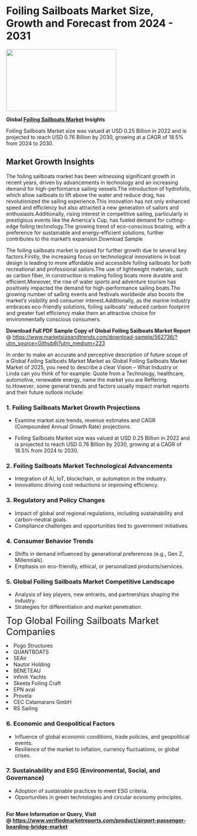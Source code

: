 <H1>Foiling Sailboats Market Size, Growth and Forecast from 2024 - 2031</H1><img class="aligncenter size-medium wp-image-584254" src="https://thirdeyenews.in/wp-content/uploads/2024/09/Global-Market-Research-300x168.jpeg" alt="" width="300" height="168" /><p><strong>Global&nbsp;<a href="https://www.marketsizeandtrends.com/download-sample/562736/?utm_source=Github8j?utm_medium=223">Foiling Sailboats Market</a> Insights</strong></p><p>Foiling Sailboats Market size was valued at USD 0.25 Billion in 2022 and is projected to reach USD 0.76 Billion by 2030, growing at a CAGR of 18.5% from 2024 to 2030.</p><p><h2>Market Growth Insights</h2> <p>The foiling sailboats market has been witnessing significant growth in recent years, driven by advancements in technology and an increasing demand for high-performance sailing vessels.The introduction of hydrofoils, which allow sailboats to lift above the water and reduce drag, has revolutionized the sailing experience.This innovation has not only enhanced speed and efficiency but also attracted a new generation of sailors and enthusiasts.Additionally, rising interest in competitive sailing, particularly in prestigious events like the America's Cup, has fueled demand for cutting-edge foiling technology.The growing trend of eco-conscious boating, with a preference for sustainable and energy-efficient solutions, further contributes to the market’s expansion.Download Sample <p>The foiling sailboats market is poised for further growth due to several key factors.Firstly, the increasing focus on technological innovations in boat design is leading to more affordable and accessible foiling sailboats for both recreational and professional sailors.The use of lightweight materials, such as carbon fiber, in construction is making foiling boats more durable and efficient.Moreover, the rise of water sports and adventure tourism has positively impacted the demand for high-performance sailing boats.The growing number of sailing events and festivals worldwide also boosts the market’s visibility and consumer interest.Additionally, as the marine industry embraces eco-friendly solutions, foiling sailboats' reduced carbon footprint and greater fuel efficiency make them an attractive choice for environmentally conscious consumers.</p><p><span class=""><strong>Download Full PDF Sample Copy of Global Foiling Sailboats Market Report</strong> @ <a href="https://www.marketsizeandtrends.com/download-sample/562736/?utm_source=Github8j?utm_medium=223" target="_blank">https://www.marketsizeandtrends.com/download-sample/562736/?utm_source=Github8j?utm_medium=223</a></span></p><p>In order to make an accurate and perceptive description of future scope of a Global&nbsp;Foiling Sailboats Market Market as Global&nbsp;Foiling Sailboats Market Market of 2025, you need to describe a clear Vision &ndash; What Industry or Linda can you think of for example: Quote from a Technology, healthcare, automotive, renewable energy, name the market you are Reffering to.However, some general trends and factors usually impact market reports and their future outlook include:</p><h3>1.&nbsp;<strong>Foiling Sailboats Market Growth Projections</strong></h3><ul><li>Examine market size trends, revenue estimates and CAGR (Compounded Annual Growth Rate) projections.</li><li><p>Foiling Sailboats Market size was valued at USD 0.25 Billion in 2022 and is projected to reach USD 0.76 Billion by 2030, growing at a CAGR of 18.5% from 2024 to 2030.</p></li></ul><h3>2.&nbsp;<strong>Foiling Sailboats Market Technological Advancements</strong></h3><ul><li>Integration of AI, IoT, blockchain, or automation in the industry.</li><li>Innovations driving cost reductions or improving efficiency.</li></ul><h3>3.&nbsp;<strong>Regulatory and Policy Changes</strong></h3><ul><li>Impact of global and regional regulations, including sustainability and carbon-neutral goals.</li><li>Compliance challenges and opportunities tied to government initiatives.</li></ul><h3>4.&nbsp;<strong>Consumer Behavior Trends</strong></h3><ul><li>Shifts in demand influenced by generational preferences (e.g., Gen Z, Millennials).</li><li>Emphasis on eco-friendly, ethical, or personalized products/services.</li></ul><h3>5.&nbsp;<strong>Global Foiling Sailboats Market Competitive Landscape</strong></h3><ul><li>Analysis of key players, new entrants, and partnerships shaping the industry.</li><li>Strategies for differentiation and market penetration.</li></ul><p data-pm-slice="1 1 []"><span style="color: inherit; font-family: inherit; font-size: 25px;">Top Global Foiling Sailboats Market Companies</span></p><div class="" data-test-id=""><p><li>Pogo Structures</li><li> QUANTBOATS</li><li> SEAir</li><li> Nautor Holding</li><li> BENETEAU</li><li> Infiniti Yachts</li><li> Skeeta Foiling Craft</li><li> EPN aval</li><li> Provela</li><li> CEC Catamarans GmbH</li><li> RS Sailing</li></p></div><h3>6.&nbsp;<strong>Economic and Geopolitical Factors</strong></h3><ul><li>Influence of global economic conditions, trade policies, and geopolitical events.</li><li>Resilience of the market to inflation, currency fluctuations, or global crises.</li></ul><h3>7.&nbsp;<strong>Sustainability and ESG (Environmental, Social, and Governance)</strong></h3><ul><li>Adoption of sustainable practices to meet ESG criteria.</li><li>Opportunities in green technologies and circular economy principles.</li></ul><h2><strong style="font-size: 14px;">For More Information or Query, Visit @&nbsp;</strong><a style="background-color: #ffffff; font-size: 14px;" href="https://www.marketsizeandtrends.com/report/foiling-sailboats-market/" target="_blank">https://www.verifiedmarketreports.com/product/airport-passenger-boarding-bridge-market</a></h2>